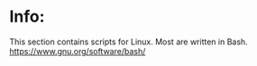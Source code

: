 
 
 # Info:

This section contains scripts for Linux.
Most are written in Bash. https://www.gnu.org/software/bash/
